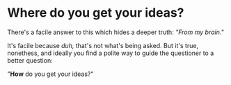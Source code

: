 # Where do you get your ideas?

There's a facile answer to this which hides a deeper truth: *"From my brain."*

It's facile because *duh,* that's not what's being asked. But it's true, nonethess, and ideally you find a polite way to guide the questioner to a better question:

"**How** do you get your ideas?"
